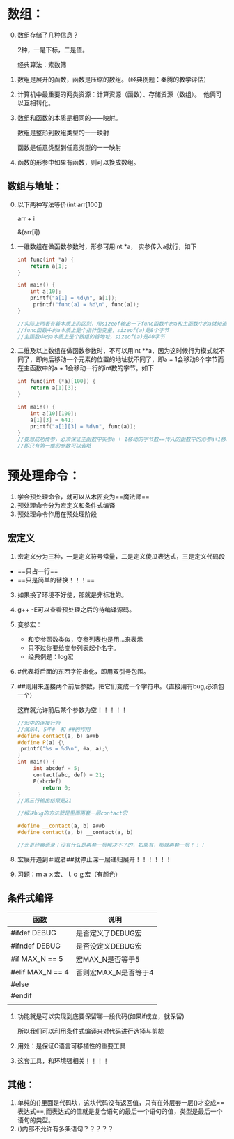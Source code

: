 # 数组：

0. 数组存储了几种信息？

   2种，一是下标，二是值。

   经典算法：素数筛

1. 数组是展开的函数，函数是压缩的数组。（经典例题：秦腾的教学评估）

2. 计算机中最重要的两类资源：计算资源（函数）、存储资源（数组）。　他俩可以互相转化。

3. 数组和函数的本质是相同的——映射。

   数组是整形到数组类型的一一映射

   函数是任意类型到任意类型的一一映射

4. 函数的形参中如果有函数，则可以换成数组。



## 数组与地址：

0. 以下两种写法等价(int arr[100])

   arr + i

   &(arr[i])

1. 一维数组在做函数参数时，形参可用int *a， 实参传入a就行，如下

   

   ```c
   int func(int *a) {
       return a[1];
   }
   
   int main() {
       int a[10];
       printf("a[1] = %d\n", a[1]);
     	printf("func(a) = %d\n", func(a));
   }
   
   //实际上两者有着本质上的区别，用sizeof输出一下func函数中的a和主函数中的a就知道区别了
   //func函数中的a本质上是个指针型变量，sizeof(a)是8个字节
   //主函数中的a本质上是个数组的首地址，sizeof(a)是40字节
   ```

2. 二维及以上数组在做函数参数时，不可以用int **a，因为这时候行为模式就不同了，即向后移动一个元素的位置的地址就不同了，即a + 1会移动8个字节而在主函数中的a + 1会移动一行的int数的字节。如下

   ``` c
   int func(int (*a)[100]) {
       return a[1][3];
   }
   
   int main() {
       int a[10][100];
       a[1][3] = 641;
       printf("a[1][3] = %d\n", func(a));
   }
   //要想成功传参，必须保证主函数中实参a + 1移动的字节数==传入的函数中的形参a+1移动的字节数
   //即只有第一维的参数可以省略
   ```

   

# 预处理命令：



1. 学会预处理命令，就可以从木匠变为==魔法师==
2. 预处理命令分为宏定义和条件式编译
3. 预处理命令作用在预处理阶段



## 宏定义

1. 宏定义分为三种，一是定义符号常量，二是定义傻瓜表达式，三是定义代码段

+ ==只占一行==
+ ==只是简单的替换！！！==

3. 如果换了环境不好使，那就是非标准的。

4. g++ -E可以查看预处理之后的待编译源码。

5. 变参宏：

   + 和变参函数类似，变参列表也是用...来表示
   + 只不过你要给变参列表起个名字。
   + 经典例题：log宏

6. #代表将后面的东西字符串化，即用双引号包围。

7. ##则用来连接两个前后参数，把它们变成一个字符串。（直接用有bug,必须包一个)

   这样就允许前后某个参数为空！！！！！

   ```c++
   //宏中的连接行为
   //演示4, 5中#　和 ##的作用
   #define contact(a, b) a##b
   #define P(a) {\
   	printf("%s = %d\n", #a, a);\
   }
   int main() {
   		int abcdef = 5;
   		contact(abc, def) = 21;
   		P(abcdef)
           return 0;
   }
   //第三行输出结果是21
   ```

   ```c++
   //解决bug的方法就是里面再套一层contact宏
   
   #define __contact(a, b) a##b
   #define contact(a, b) __contact(a, b)
   
   //光哥经典语录：没有什么是再套一层解决不了的，如果有，那就再套一层！！！
   ```

   

8. 宏展开遇到＃或者##就停止深一层递归展开！！！！！！

9. 习题：ｍａｘ宏、ｌｏｇ宏（有颜色）



## 条件式编译

| 函数             | 说明                 |
| ---------------- | -------------------- |
| #ifdef DEBUG     | 是否定义了DEBUG宏    |
| #ifndef DEBUG    | 是否没定义DEBUG宏    |
| #if MAX_N == 5   | 宏MAX_N是否等于5     |
| #elif MAX_N == 4 | 否则宏MAX_N是否等于4 |
| #else            |                      |
| #endif           |                      |
|                  |                      |

1. 功能就是可以实现到底要保留哪一段代码(如果if成立，就保留)

   所以我们可以利用条件式编译来对代码进行选择与剪裁

2. 用处：是保证C语言可移植性的重要工具

3. 这套工具，和环境强相关！！！！

## 其他：

1. 单纯的{}里面是代码块，这块代码没有返回值，只有在外层套一层()才变成==表达式==,而表达式的值就是复合语句的最后一个语句的值，类型是最后一个语句的类型。
2. ()内部不允许有多条语句？？？？？